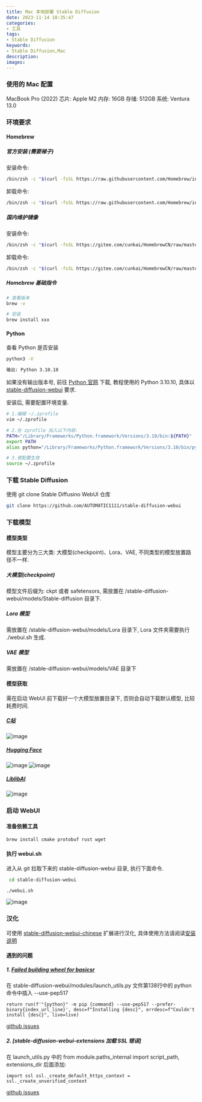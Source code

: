 ```yaml
---
title: Mac 本地部署 Stable Diffusion
date: 2023-11-14 18:35:47
categories:
- 工具
tags:
- Stable Diffusion
keywords:
- Stable Diffusion,Mac
description:
images:
---
```

### 使用的 Mac 配置
MacBook Pro (2022)
芯片: Apple M2
内存: 16GB
存储: 512GB
系统: Ventura 13.0
<!-- more -->

### 环境要求
#### Homebrew
##### 官方安装 (需要梯子)
安装命令:
```bash
/bin/zsh -c "$(curl -fsSL https://raw.githubusercontent.com/Homebrew/install/HEAD/install.sh)"
```

卸载命令:
```bash
/bin/zsh -c "$(curl -fsSL https://raw.githubusercontent.com/Homebrew/install/master/uninstall.sh)"
```

##### 国内维护镜像
安装命令:
```bash
/bin/zsh -c "$(curl -fsSL https://gitee.com/cunkai/HomebrewCN/raw/master/Homebrew.sh)"
```

卸载命令:
```bash
/bin/zsh -c "$(curl -fsSL https://gitee.com/cunkai/HomebrewCN/raw/master/HomebrewUninstall.sh)"
```

##### Homebrew 基础指令
```bash
# 查看版本
brew -v

# 安装
brew install xxx
```

#### Python
查看 Python 是否安装
```bash
python3 -V

输出: Python 3.10.10
```
如果没有输出版本号, 前往 [Python 官网](https://www.python.org/downloads/macos/) 下载, 教程使用的 Python 3.10.10, 具体以 [stable-diffusion-webui](https://github.com/AUTOMATIC1111/stable-diffusion-webui) 要求.

安装后, 需要配置环境变量.
```bash
# 1.编辑 ~/.zprofile
vim ~/.zprofile

# 2.在 zprofile 加入以下内容:
PATH="/Library/Frameworks/Python.framework/Versions/3.10/bin:${PATH}"
export PATH
alias python="/Library/Frameworks/Python.framework/Versions/3.10/bin/python3"

# 3.使配置生效
source ~/.zprofile
```

### 下载 Stable Diffusion
使用 git clone Stable Diffusino WebUI 仓库
```bash
git clone https://github.com/AUTOMATIC1111/stable-diffusion-webui
```

### 下载模型
#### 模型类型
模型主要分为三大类: 大模型(checkpoint)、Lora、VAE, 不同类型的模型放置路径不一样.
##### 大模型(checkpoint)
模型文件后缀为: ckpt 或者 safetensors, 需放置在 /stable-diffusion-webui/models/Stable-diffusion 目录下.

##### Lora 模型
需放置在 /stable-diffusion-webui/models/Lora 目录下, Lora 文件夹需要执行 ./webui.sh 生成.

##### VAE 模型
需放置在 /stable-diffusion-webui/models/VAE 目录下

#### 模型获取
需在启动 WebUI 前下载好一个大模型放置目录下, 否则会自动下载默认模型, 比较耗费时间.

##### [C站](https://civitai.com/)
![image](https://meanmouse.github.io/pic/postImage/Mac-本地部署-StableDiffusion/C站模型获取.png)
##### [Hugging Face](https://huggingface.co/models?pipeline_tag=text-to-image&sort=downloads)
![image](https://meanmouse.github.io/pic/postImage/Mac-本地部署-StableDiffusion/HuggingFace1.png)
![image](https://meanmouse.github.io/pic/postImage/Mac-本地部署-StableDiffusion/HuggingFace1.png)
##### [LiblibAI](https://www.liblib.ai/modelinfo/8b4b7eb6aa2c480bbe65ca3d4625632d)
![image](https://meanmouse.github.io/pic/postImage/Mac-本地部署-StableDiffusion/LiblibAI.png)

### 启动 WebUI
#### 准备依赖工具
```bash
brew install cmake protobuf rust wget
```

#### 执行 webui.sh
进入从 git 拉取下来的 stable-diffusion-webui 目录, 执行下面命令.
```bash
 cd stable-diffusion-webui

./webui.sh
```
![image](https://meanmouse.github.io/pic/postImage/Mac-本地部署-StableDiffusion/应用界面.png)

### 汉化
可使用 [stable-diffusion-webui-chinese](https://github.com/VinsonLaro/stable-diffusion-webui-chinese) 扩展进行汉化, 具体使用方法请阅读[安装说明](https://github.com/VinsonLaro/stable-diffusion-webui-chinese#%E6%96%B9%E6%B3%951%E9%80%9A%E8%BF%87webui%E6%8B%93%E5%B1%95%E8%BF%9B%E8%A1%8C%E5%AE%89%E8%A3%85)

#### 遇到的问题
##### 1. [Failed building wheel for basicsr](https://github.com/AUTOMATIC1111/stable-diffusion-webui/issues/13113)
在 stable-diffusion-webui/modules/launch_utils.py 文件第138行中的 python 命令中插入 --use-pep517
```
return run(f'"{python}" -m pip {command} --use-pep517 --prefer-binary{index_url_line}', desc=f"Installing {desc}", errdesc=f"Couldn't install {desc}", live=live)
```
[github issues](https://github.com/AUTOMATIC1111/stable-diffusion-webui/issues/13113)

##### 2. [stable-diffusion-webui-extensions 加载 SSL 错误]
在 launch_utils.py 中的 from module.paths_internal import script_path, extensions_dir 后面添加:
```
import ssl ssl._create_default_https_context = ssl._create_unverified_context
```
[github issues](https://github.com/AUTOMATIC1111/stable-diffusion-webui/issues/9285)